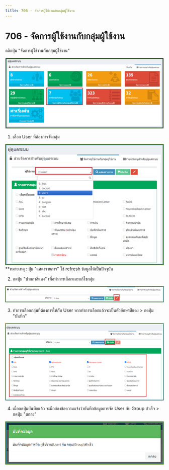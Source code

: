 ```yaml
---
title: 706 - จัดการผู้ใช้งานกับกลุ่มผู้ใช้งาน
---
```


# 706 - จัดการผู้ใช้งานกับกลุ่มผู้ใช้งาน

คลิกปุ่ม "จัดการผู้ใช้งานกับกลุ่มผู้ใช้งาน"

![Logo](./img/image706-1.png)

1. เลือก User ที่ต้องการจัดกลุ่ม

![Logo](./img/image706-2.png)
**หมายเหตุ : ปุ่ม "แสดงรายการ" ใช้ refresh ข้อมูลให้เป็นปัจจุบัน

2. กดปุ่ม "ปากกาสีแดง" เพื่อทำการเลือกและแก้ไขกลุ่ม

![Logo](./img/image706-3.png) 

3. ทำการเลือกกลุ่มที่ต้องการให้กับ User หากทำการเลือกแล้วจะเป็นตัวอักษรสีแดง > กดปุ่ม "บันทึก"
   
![Logo](./img/image706-4.png)

4. เมื่อกดปุ่มบันทึกแล้ว จะมีกล่องข้อความแจ้งว่าบันทึกข้อมูลการจัด User กับ Group สำเร็จ > กดปุ่ม "ตกลง"

![Logo](./img/image706-5.png)